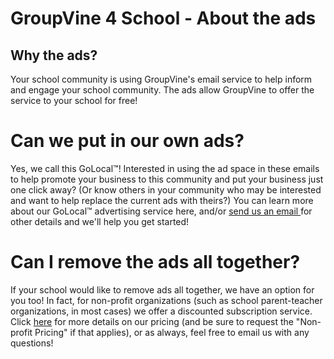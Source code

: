 
<span id="about-g4s-ads"> </span>
# GroupVine 4 School - About the ads

## Why the ads?

Your school community is using GroupVine's email service to help
inform and engage your school community. The ads allow GroupVine to
offer the service to your school for free!

# Can we put in our own ads?

Yes, we call this GoLocal™! Interested in using the ad space in these
emails to help promote your business to this community and put your
business just one click away? (Or know others in your community who
may be interested and want to help replace the current ads with
theirs?) You can learn more about our GoLocal™ advertising service
here, and/or <a href="mailto:support@groupvine.com">send us an email
</a> for other details and we'll help you get started!

# Can I remove the ads all together?

If your school would like to remove ads all together, we have an
option for you too! In fact, for non-profit organizations (such as
school parent-teacher organizations, in most cases) we offer a
discounted subscription service. Click <a href="/pricing">here</a> for
more details on our pricing (and be sure to request the "Non-profit
Pricing" if that applies), or as always, feel free to email us with
any questions!